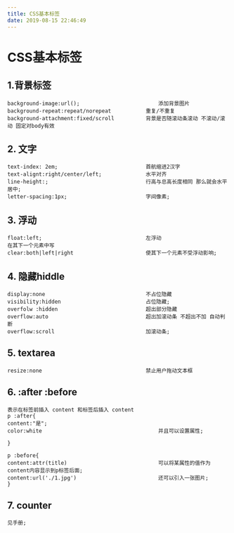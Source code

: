 ```yaml
---
title: CSS基本标签
date: 2019-08-15 22:46:49
---
```

# CSS基本标签

## 1.背景标签

```
background-image:url();							添加背景图片
background-repeat:repeat/norepeat			重复/不重复
background-attachment:fixed/scroll			背景是否随滚动条滚动 不滚动/滚动 固定对body有效
```



## 2. 文字

```
text-index: 2em;							首航缩进2汉字
text-alignt:right/center/left;				水平对齐
line-height:;								行高与总高长度相同 那么就会水平居中;
letter-spacing:1px;							字间像素;
```

## 3. 浮动

```
float:left;									左浮动
在其下一个元素中写 
clear:both|left|right						使其下一个元素不受浮动影响;
```

## 4. 隐藏hiddle

```
display:none								不占位隐藏
visibility:hidden							占位隐藏;
overfolw :hidden							超出部分隐藏
overflow:auto								超出加滚动条 不超出不加 自动判断
overflow:scroll								加滚动条;

```

## 5. textarea

```
resize:none									禁止用户拖动文本框
```

## 6. :after :before

```
表示在标签前插入 content 和标签后插入 content
p :after{
content:"是";
color:white										并且可以设置属性;

}

p :before{
content:attr(title)								可以将某属性的值作为content内容显示到p标签后面;
content:url('./1.jpg')							还可以引入一张图片;
}
```

## 7. counter

```
见手册;
```

